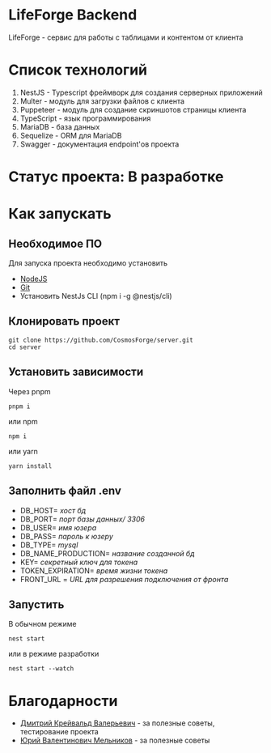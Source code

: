# LifeForge Backend
LifeForge - сервис для работы с таблицами и контентом от клиента

# Список технологий
1. NestJS - Typescript фреймворк для создания серверных приложений
2. Multer - модуль для загрузки файлов с клиента
2. Puppeteer - модуль для создание скриншотов страницы клиента
3. TypeScript - язык программирования
4. MariaDB - база данных
5. Sequelize - ORM для MariaDB
6. Swagger - документация endpoint'ов проекта

# Статус проекта: В разработке

# Как запускать
## Необходимое ПО
Для запуска проекта необходимо установить 
- [NodeJS](https://nodejs.org/en/download)
- [Git](https://git-scm.com/downloads)
- Установить NestJs CLI (npm i -g @nestjs/cli)

## Клонировать проект
```
git clone https://github.com/CosmosForge/server.git
cd server
```

## Установить зависимости
Через pnpm
```
pnpm i
```

или npm
```
npm i
```

или yarn
```
yarn install
```

## Заполнить файл .env
- DB_HOST= *хост бд*
- DB_PORT= *порт базы данных/ 3306*
- DB_USER= *имя юзера*
- DB_PASS= *пароль к юзеру*
- DB_TYPE= *mysql*
- DB_NAME_PRODUCTION= *название созданной бд*
- KEY= *секретный ключ для токена*
- TOKEN_EXPIRATION= *время жизни токена*
- FRONT_URL = *URL для разрешения подключения от фронта*

## Запустить
В обычном режиме
```
nest start
```

или в режиме разработки
```
nest start --watch
```

# Благодарности
- [Дмитрий Крейвальд Валерьевич](https://github.com/DJDims) - за полезные советы, тестирование проекта
- [Юрий Валентинович Мельников](https://github.com/Dew25) - за полезные советы